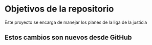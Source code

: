 # Objetivos de la repositorio

Este proyecto se encarga de manejar los planes de la liga de la justicia


## Estos cambios son nuevos desde GitHub
